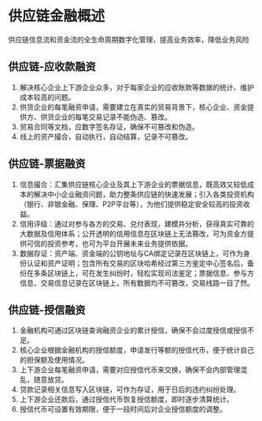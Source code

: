 # 供应链金融概述

供应链信息流和资金流的全生命周期数字化管理，提高业务效率，降低业务风险

## 供应链-应收款融资

1. 解决核心企业上下游企业众多，对于每家企业的应收账款等数据的统计、维护成本较高的问题。
2. 供货企业的每笔融资申请，需要建立在真实的贸易背景下，核心企业、资金提供方、供货企业的每笔交易记录不能伪造、篡改。
3. 贸易合同等文档，应数字签名存证，确保不可篡改和伪造。
4. 线上的资产撮合，自动执行，自动结算，记录不可篡改。

## 供应链-票据融资

1. 信息撮合：汇集供应链核心企业及其上下游企业的票据信息，既高效又较低成本的解决中小企业融资问题，助力整条供应链的快速发展；引入各类投资机构（银行、非银金融、保理、P2P平台等），为他们提供稳定安全较高的投资收益。
2. 信用评级：通过对参与各方的交易、兑付表现，建模并分析，获得真实可靠的大数据及信用体系；公开透明的信用信息在区块链上无法篡改，可为资金方提供可信的投资参考，也可为平台开展未来业务提供依据。
3. 数据存证：资产端、资金端的公钥地址与CA绑定记录在区块链上，可作为身份认证和资产证明；包含所有交易的区块哈希经过第三方鉴定中心签名后，备份在多条区块链上，可在发生纠纷时，轻松实现司法鉴定；票据信息、参与方信息、交易信息记录在区块链上，所有数据均不可篡改，交易线路一目了然。
 
## 供应链-授信融资

1. 金融机构可通过区块链查询融资企业的累计授信，确保不会过度授信或授信不足。
2. 核心企业根据金融机构的授信额度，申请发行等额的授信代币，便于统计自己的担保额及使用情况。
3. 上下游企业每笔融资申请，需要对应授信代币来交换，确保不会内部管理混乱，随意放贷。
4. 贷款记录相关信息写入区块链，可作为存证，用于日后的违约纠纷处理。
5. 上下游企业还款后，通过授信代币恢复授信额度，即时逐步清算统计。
6. 授信代币可设置有效期限，便于一段时间后对企业授信额度的调整。
